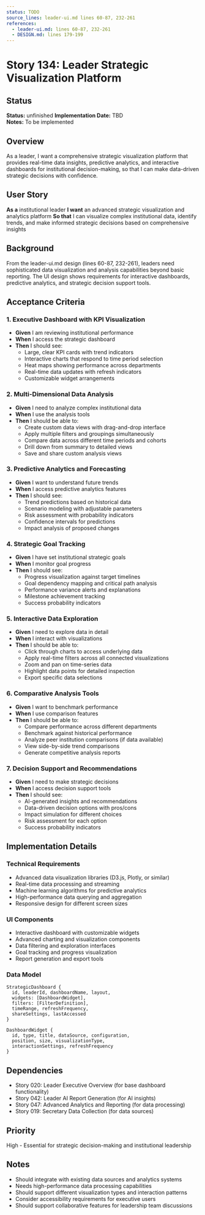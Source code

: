 ```yaml
---
status: TODO
source_lines: leader-ui.md lines 60-87, 232-261
references:
  - leader-ui.md: lines 60-87, 232-261
  - DESIGN.md: lines 179-199
---
```

# Story 134: Leader Strategic Visualization Platform

## Status
**Status:** unfinished
**Implementation Date:** TBD  
**Notes:** To be implemented

## Overview
As a leader, I want a comprehensive strategic visualization platform that provides real-time data insights, predictive analytics, and interactive dashboards for institutional decision-making, so that I can make data-driven strategic decisions with confidence.

## User Story
**As a** institutional leader
**I want** an advanced strategic visualization and analytics platform
**So that** I can visualize complex institutional data, identify trends, and make informed strategic decisions based on comprehensive insights

## Background
From the leader-ui.md design (lines 60-87, 232-261), leaders need sophisticated data visualization and analysis capabilities beyond basic reporting. The UI design shows requirements for interactive dashboards, predictive analytics, and strategic decision support tools.

## Acceptance Criteria

### 1. Executive Dashboard with KPI Visualization
- **Given** I am reviewing institutional performance
- **When** I access the strategic dashboard
- **Then** I should see:
  - Large, clear KPI cards with trend indicators
  - Interactive charts that respond to time period selection
  - Heat maps showing performance across departments
  - Real-time data updates with refresh indicators
  - Customizable widget arrangements

### 2. Multi-Dimensional Data Analysis
- **Given** I need to analyze complex institutional data
- **When** I use the analysis tools
- **Then** I should be able to:
  - Create custom data views with drag-and-drop interface
  - Apply multiple filters and groupings simultaneously
  - Compare data across different time periods and cohorts
  - Drill down from summary to detailed views
  - Save and share custom analysis views

### 3. Predictive Analytics and Forecasting
- **Given** I want to understand future trends
- **When** I access predictive analytics features
- **Then** I should see:
  - Trend predictions based on historical data
  - Scenario modeling with adjustable parameters
  - Risk assessment with probability indicators
  - Confidence intervals for predictions
  - Impact analysis of proposed changes

### 4. Strategic Goal Tracking
- **Given** I have set institutional strategic goals
- **When** I monitor goal progress
- **Then** I should see:
  - Progress visualization against target timelines
  - Goal dependency mapping and critical path analysis
  - Performance variance alerts and explanations
  - Milestone achievement tracking
  - Success probability indicators

### 5. Interactive Data Exploration
- **Given** I need to explore data in detail
- **When** I interact with visualizations
- **Then** I should be able to:
  - Click through charts to access underlying data
  - Apply real-time filters across all connected visualizations
  - Zoom and pan on time-series data
  - Highlight data points for detailed inspection
  - Export specific data selections

### 6. Comparative Analysis Tools
- **Given** I want to benchmark performance
- **When** I use comparison features
- **Then** I should be able to:
  - Compare performance across different departments
  - Benchmark against historical performance
  - Analyze peer institution comparisons (if data available)
  - View side-by-side trend comparisons
  - Generate competitive analysis reports

### 7. Decision Support and Recommendations
- **Given** I need to make strategic decisions
- **When** I access decision support tools
- **Then** I should see:
  - AI-generated insights and recommendations
  - Data-driven decision options with pros/cons
  - Impact simulation for different choices
  - Risk assessment for each option
  - Success probability indicators

## Implementation Details

### Technical Requirements
- Advanced data visualization libraries (D3.js, Plotly, or similar)
- Real-time data processing and streaming
- Machine learning algorithms for predictive analytics
- High-performance data querying and aggregation
- Responsive design for different screen sizes

### UI Components
- Interactive dashboard with customizable widgets
- Advanced charting and visualization components
- Data filtering and exploration interfaces
- Goal tracking and progress visualization
- Report generation and export tools

### Data Model
```
StrategicDashboard {
  id, leaderId, dashboardName, layout,
  widgets: [DashboardWidget],
  filters: [FilterDefinition],
  timeRange, refreshFrequency,
  shareSettings, lastAccessed
}

DashboardWidget {
  id, type, title, dataSource, configuration,
  position, size, visualizationType,
  interactionSettings, refreshFrequency
}
```

## Dependencies
- Story 020: Leader Executive Overview (for base dashboard functionality)
- Story 042: Leader AI Report Generation (for AI insights)
- Story 047: Advanced Analytics and Reporting (for data processing)
- Story 019: Secretary Data Collection (for data sources)

## Priority
High - Essential for strategic decision-making and institutional leadership

## Notes
- Should integrate with existing data sources and analytics systems
- Needs high-performance data processing capabilities
- Should support different visualization types and interaction patterns
- Consider accessibility requirements for executive users
- Should support collaborative features for leadership team discussions
